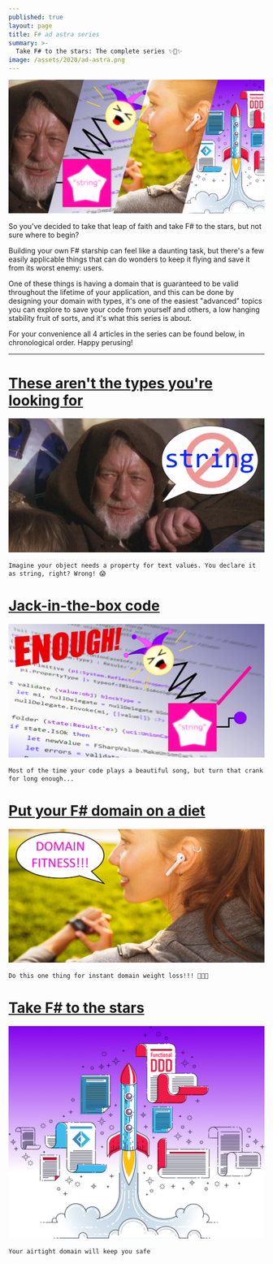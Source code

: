 ```yaml
---
published: true
layout: page
title: F# ad astra series
summary: >-
  Take F# to the stars: The complete series ✨🚀✨
image: /assets/2020/ad-astra.png
---
```


<img src="/assets/2020/ad-astra.png" />

So you've decided to take that leap of faith and take F# to the stars, but not sure where to begin?

Building your own F# starship can feel like a daunting task, but there's a few easily applicable things that can do wonders to keep it flying and save it from its worst enemy: users.

One of these things is having a domain that is guaranteed to be valid throughout the lifetime of your application, and this can be done by designing your domain with types, it's one of the easiest "advanced" topics you can explore to save your code from yourself and others, a low hanging stability fruit of sorts, and it's what this series is about.

For your convenience all 4 articles in the series can be found below, in chronological order. Happy perusing!

<hr />

<div class="posts">

  <div class="post">
    <h1 class="post-title">
      <a href="/fun/2020/03/04/these-arent-the-types/">
        These aren't the types you're looking for
      </a>
    </h1>
    <a href="/fun/2020/03/04/these-arent-the-types/">
      <img src="/assets/2020/not-the-string.png" alt="splash">
    </a>

    Imagine your object needs a property for text values. You declare it as string, right? Wrong! 😱

  </div>

  <div class="post">
    <h1 class="post-title">
      <a href="/fun/2020/04/06/jack-in-the-box-code/">
        Jack-in-the-box code
      </a>
    </h1>
    <a href="/fun/2020/04/06/jack-in-the-box-code/">
      <img src="/assets/2020/jack-in-the-box.png" alt="splash">
    </a>
    
    Most of the time your code plays a beautiful song, but turn that crank for long enough...

  </div>

  <div class="post">  
    <h1 class="post-title">
      <a href="/fun/2020/05/04/domain-fitness/">
        Put your F# domain on a diet
      </a>
    </h1>
    <a href="/fun/2020/05/04/domain-fitness/">
      <img src="/assets/2020/domain-fitness.jpg" alt="splash">
    </a>

    Do this one thing for instant domain weight loss!!! 🤩🤫🤭


  </div>

  <div class="post">
    <h1 class="post-title">
      <a href="/fun/2020/06/30/take-it-to-the-stars/">
        Take F# to the stars
      </a>
    </h1>
    <a href="/fun/2020/06/30/take-it-to-the-stars/">
      <img src="/assets/2020/take-it-to-the-stars.png" alt="splash">
    </a>

    Your airtight domain will keep you safe

  </div>

</div>